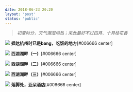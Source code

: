 ```yaml
---
date: 2018-06-23 20:20
layout: 'post'
status: 'public'
---
```

> *初夏时分，天气潮湿闷热；来此最好不过四月、十月桂花香*

![](https://cdn.pixabay.com/photo/2020/09/25/03/00/place-5600368_1280.jpg)
        **抵达杭州时已是bang，吃饭的地方**[#006666 center]

![](https://cdn.pixabay.com/photo/2020/09/25/03/02/place-5600370_1280.jpg)
        **西湖湖畔（一）**[#006666 center]

![](https://cdn.pixabay.com/photo/2020/09/25/03/00/place-5600367_1280.jpg)
        **西湖湖畔（二）**[#006666 center]

![](https://cdn.pixabay.com/photo/2020/09/25/03/04/place-5600372_1280.jpg)
        **西湖湖畔（三）**[#006666 center]

![](https://cdn.pixabay.com/photo/2020/09/25/02/58/architecture-5600365_1280.jpg)
        **落脚处，亚朵酒店**[#006666 center]